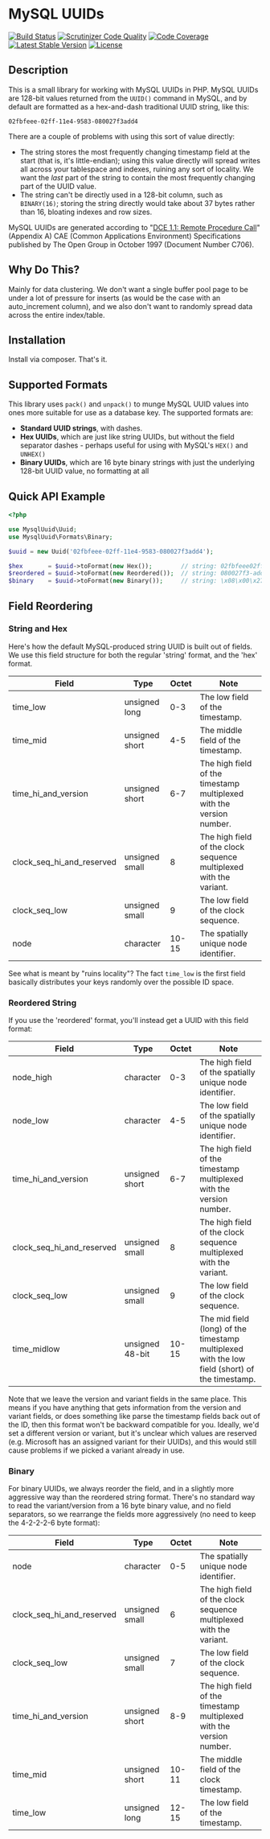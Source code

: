 # MySQL UUIDs

[![Build Status](https://travis-ci.org/vend/mysql-uuid.png)](https://travis-ci.org/vend/mysql-uuid)
[![Scrutinizer Code Quality](https://scrutinizer-ci.com/g/vend/mysql-uuid/badges/quality-score.png?b=master)](https://scrutinizer-ci.com/g/vend/mysql-uuid/?branch=master)
[![Code Coverage](https://scrutinizer-ci.com/g/vend/mysql-uuid/badges/coverage.png?b=master)](https://scrutinizer-ci.com/g/vend/mysql-uuid/?branch=master)
[![Latest Stable Version](https://poser.pugx.org/vend/mysql-uuid/v/stable.svg)](https://packagist.org/packages/vend/mysql-uuid)
[![License](https://poser.pugx.org/vend/mysql-uuid/license.svg)](https://packagist.org/packages/vend/mysql-uuid)

## Description

This is a small library for working with MySQL UUIDs in PHP. MySQL UUIDs are
128-bit values returned from the `UUID()` command in MySQL, and by default
are formatted as a hex-and-dash traditional UUID string, like this:

```
02fbfeee-02ff-11e4-9583-080027f3add4
```

There are a couple of problems with using this sort of value directly:

 * The string stores the most frequently changing timestamp field at the start (that is, it's little-endian);
   using this value directly will spread writes all across your tablespace and
   indexes, ruining any sort of locality. We want the *last* part of the string to contain
   the most frequently changing part of the UUID value.
 * The string can't be directly used in a 128-bit column, such as `BINARY(16)`;
   storing the string directly would take about 37 bytes rather than 16, bloating
   indexes and row sizes.

MySQL UUIDs are generated according to "[DCE 1.1: Remote Procedure Call](http://www.opengroup.org/public/pubs/catalog/c706.htm)" (Appendix A) CAE (Common Applications Environment) Specifications published by The Open Group in October 1997 (Document Number C706).

## Why Do This?

Mainly for data clustering. We don't want a single buffer pool page to be under a lot of pressure for inserts (as would be the case with an auto_increment column), and we also don't want to randomly spread data across the entire index/table.

## Installation

Install via composer. That's it.

## Supported Formats

This library uses `pack()` and `unpack()` to munge MySQL UUID values into ones more suitable
for use as a database key. The supported formats are:

 * **Standard UUID strings**, with dashes.
 * **Hex UUIDs**, which are just like string UUIDs, but without the field separator dashes - perhaps useful for using with MySQL's `HEX()` and `UNHEX()`
 * **Binary UUIDs**, which are 16 byte binary strings with just the underlying 128-bit UUID value, no formatting at all

## Quick API Example

```php
<?php

use MysqlUuid\Uuid;
use MysqlUuid\Formats\Binary;

$uuid = new Uuid('02fbfeee-02ff-11e4-9583-080027f3add4');

$hex       = $uuid->toFormat(new Hex());        // string: 02fbfeee02ff11e49583080027f3add4
$reordered = $uuid->toFormat(new Reordered());  // string: 080027f3-add4-11e4-9583-02ff02fbfeee
$binary    = $uuid->toFormat(new Binary());     // string: \x08\x00\x27\xf3\xad\xd4\x95\x83\x11\xe4\x02\xff\x02\xfb\xfe\xee
```

## Field Reordering

### String and Hex

Here's how the default MySQL-produced string UUID is built out of fields. We use this field structure for both the regular 'string' format, and the 'hex' format.

Field                     | Type           | Octet | Note
-----                     | ----           | ----- | ----
time_low                  | unsigned long  | 0-3   | The low field of the timestamp.
time_mid                  | unsigned short | 4-5   | The middle field of the timestamp.
time_hi_and_version       | unsigned short | 6-7   | The high field of the timestamp multiplexed with the version number.
clock_seq_hi_and_reserved | unsigned small | 8     | The high field of the clock sequence multiplexed with the variant.
clock_seq_low             | unsigned small | 9     | The low field of the clock sequence.
node                      | character      | 10-15 | The spatially unique node identifier.

See what is meant by "ruins locality"? The fact `time_low` is the first field basically distributes your keys randomly over the possible ID space.

### Reordered String

If you use the 'reordered' format, you'll instead get a UUID with this field format:

Field                     | Type            | Octet | Note
-----                     | ----            | ----- | ----
node_high                 | character       | 0-3   | The high field of the spatially unique node identifier.
node_low                  | character       | 4-5   | The low field of the spatially unique node identifier.
time_hi_and_version       | unsigned short  | 6-7   | The high field of the timestamp multiplexed with the version number.
clock_seq_hi_and_reserved | unsigned small  | 8     | The high field of the clock sequence multiplexed with the variant.
clock_seq_low             | unsigned small  | 9     | The low field of the clock sequence.
time_midlow               | unsigned 48-bit | 10-15 | The mid field (long) of the timestamp multiplexed with the low field (short) of the timestamp.

Note that we leave the version and variant fields in the same place. This means if you have anything that gets information from the version and variant fields, or does something like parse the timestamp fields back out of the ID, then this format won't be backward compatible for you. Ideally, we'd set a different version or variant, but it's unclear which values are reserved (e.g. Microsoft has an assigned variant for their UUIDs), and this would still cause problems if we picked a variant already in use.

### Binary

For binary UUIDs, we always reorder the field, and in a slightly more aggressive way than the reordered string format. There's no standard way to read the variant/version from a 16 byte binary value, and no field separators, so we rearrange the fields more aggressively (no need to keep the 4-2-2-2-6 byte format):

Field                     | Type           | Octet | Note
-----                     | ----           | ----- | ----
node                      | character      | 0-5   | The spatially unique node identifier.
clock_seq_hi_and_reserved | unsigned small | 6     | The high field of the clock sequence multiplexed with the variant.
clock_seq_low             | unsigned small | 7     | The low field of the clock sequence.
time_hi_and_version       | unsigned short | 8-9   | The high field of the timestamp multiplexed with the version number.
time_mid                  | unsigned short | 10-11 | The middle field of the clock timestamp.
time_low                  | unsigned long  | 12-15 | The low field of the timestamp.
